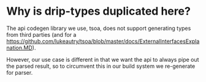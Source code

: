 # Why is drip-types duplicated here?

The api codegen library we use, tsoa, does not support generating types from third parties (and for a <https://github.com/lukeautry/tsoa/blob/master/docs/ExternalInterfacesExplanation.MD>).

However, our use case is different in that we want the api to always pipe out the parsed result, so to circumvent this in our build system we re-generate for parser.
